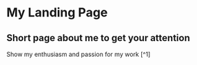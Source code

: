 # My Landing Page

## Short page about me to get your attention

Show my enthusiasm and passion for my work [^1]